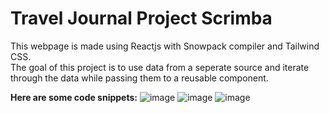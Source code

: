 # Travel Journal Project Scrimba
This webpage is made using Reactjs with Snowpack compiler and Tailwind CSS. <br/>The goal of this project is to use data from a seperate source and iterate through the data while passing them to a reusable component.

**Here are some code snippets:**
![image](https://user-images.githubusercontent.com/65794951/177199234-f6b58473-e421-4934-809a-9ab1fff153d1.png)
![image](https://user-images.githubusercontent.com/65794951/177199459-9b96056d-48e9-40d6-9eea-4253fa004007.png)
![image](https://user-images.githubusercontent.com/65794951/177198817-918ec974-d7b1-417a-b654-7a46da0db6bd.png)
